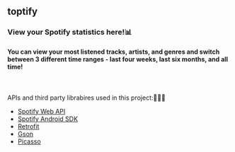 ## toptify 
### View your Spotify statistics here!📊 
#### You can view your most listened tracks, artists, and genres and switch between 3 different time ranges - last four weeks, last six months, and all time!



\
\
APIs and third party librabires used in this project:👩🏻‍💻
* [Spotify Web API](https://developer.spotify.com/documentation/web-api/)
* [Spotify Android SDK](https://developer.spotify.com/documentation/android/guides/android-authentication/)
* [Retrofit](https://github.com/square/retrofit)
* [Gson](https://github.com/google/gson)
* [Picasso](https://square.github.io/picasso/)

